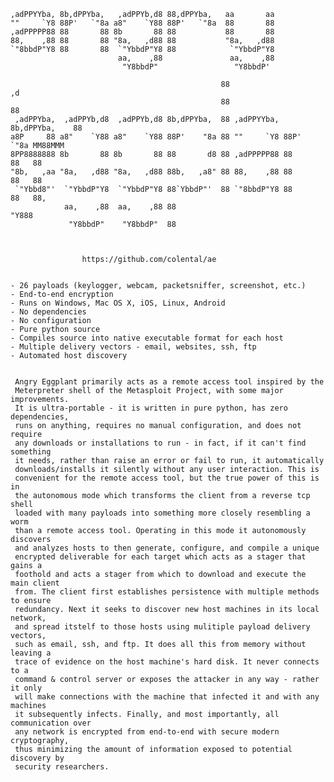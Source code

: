 

    ,adPPYYba, 8b,dPPYba,   ,adPPYb,d8 88,dPPYba,   aa       aa
    ""     `Y8 88P'   `"8a a8"    `Y88 88P'   `"8a  88       88
    ,adPPPPP88 88       88 8b       88 88           88       88
    88,    ,88 88       88 "8a,   ,d88 88           "8a,   ,d88
    `"8bbdP"Y8 88       88  `"YbbdP"Y8 88            `"YbbdP"Y8
                            aa,    ,88               aa,    ,88
                             "Y8bbdP"                 "Y8bbdP'

                                                   88                          ,d
                                                   88                          88
     ,adPPYba,  ,adPPYb,d8  ,adPPYb,d8 8b,dPPYba,  88 ,adPPYYba, 8b,dPPYba,    88
    a8P     88 a8"    `Y88 a8"    `Y88 88P'    "8a 88 ""     `Y8 88P'   `"8a MM88MMM
    8PP8888888 8b       88 8b       88 88       d8 88 ,adPPPPP88 88       88   88
    "8b,   ,aa "8a,   ,d88 "8a,   ,d88 88b,   ,a8" 88 88,    ,88 88       88   88
     `"Ybbd8"'  `"YbbdP"Y8  `"YbbdP"Y8 88`YbbdP"'  88 `"8bbdP"Y8 88       88   88,
                aa,    ,88  aa,    ,88 88                                      "Y888
                 "Y8bbdP"    "Y8bbdP"  88



                    https://github.com/colental/ae


    - 26 payloads (keylogger, webcam, packetsniffer, screenshot, etc.)
    - End-to-end encryption
    - Runs on Windows, Mac OS X, iOS, Linux, Android
    - No dependencies 
    - No configuration
    - Pure python source
    - Compiles source into native executable format for each host
    - Multiple delivery vectors - email, websites, ssh, ftp
    - Automated host discovery


     Angry Eggplant primarily acts as a remote access tool inspired by the
     Meterpreter shell of the Metasploit Project, with some major improvements.
     It is ultra-portable - it is written in pure python, has zero dependencies,
     runs on anything, requires no manual configuration, and does not require
     any downloads or installations to run - in fact, if it can't find something
     it needs, rather than raise an error or fail to run, it automatically
     downloads/installs it silently without any user interaction. This is
     convenient for the remote access tool, but the true power of this is in
     the autonomous mode which transforms the client from a reverse tcp shell
     loaded with many payloads into something more closely resembling a worm
     than a remote access tool. Operating in this mode it autonomously discovers
     and analyzes hosts to then generate, configure, and compile a unique
     encrypted deliverable for each target which acts as a stager that gains a
     foothold and acts a stager from which to download and execute the main client
     from. The client first establishes persistence with multiple methods to ensure
     redundancy. Next it seeks to discover new host machines in its local network,
     and spread itstelf to those hosts using mulitiple payload delivery vectors,
     such as email, ssh, and ftp. It does all this from memory without leaving a
     trace of evidence on the host machine's hard disk. It never connects to a
     command & control server or exposes the attacker in any way - rather it only
     will make connections with the machine that infected it and with any machines
     it subsequently infects. Finally, and most importantly, all communication over
     any network is encrypted from end-to-end with secure modern cryptography,
     thus minimizing the amount of information exposed to potential discovery by
     security researchers.
